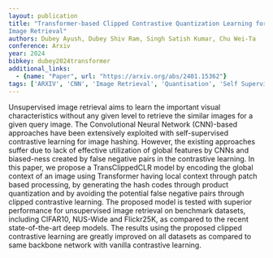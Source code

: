 ```yaml
---
layout: publication
title: "Transformer-based Clipped Contrastive Quantization Learning for Unsupervised
Image Retrieval"
authors: Dubey Ayush, Dubey Shiv Ram, Singh Satish Kumar, Chu Wei-Ta
conference: Arxiv
year: 2024
bibkey: dubey2024transformer
additional_links:
  - {name: "Paper", url: "https://arxiv.org/abs/2401.15362"}
tags: ['ARXIV', 'CNN', 'Image Retrieval', 'Quantisation', 'Self Supervised', 'Supervised', 'Unsupervised']
---
```

Unsupervised image retrieval aims to learn the important visual characteristics
without any given level to retrieve the similar images for a given query image.
The Convolutional Neural Network (CNN)-based approaches have been extensively
exploited with self-supervised contrastive learning for image hashing. However,
the existing approaches suffer due to lack of effective utilization of global
features by CNNs and biased-ness created by false negative pairs in the
contrastive learning. In this paper, we propose a TransClippedCLR model by
encoding the global context of an image using Transformer having local context
through patch based processing, by generating the hash codes through product
quantization and by avoiding the potential false negative pairs through clipped
contrastive learning. The proposed model is tested with superior performance for
unsupervised image retrieval on benchmark datasets, including CIFAR10, NUS-Wide
and Flickr25K, as compared to the recent state-of-the-art deep models. The
results using the proposed clipped contrastive learning are greatly improved on
all datasets as compared to same backbone network with vanilla contrastive
learning.
